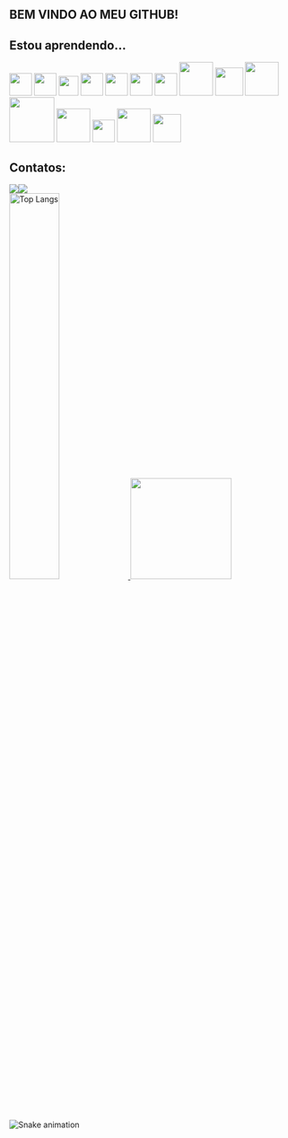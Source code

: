 ## BEM VINDO AO MEU GITHUB!

## Estou aprendendo...

<img src="https://cdn.jsdelivr.net/gh/devicons/devicon/icons/html5/html5-original-wordmark.svg" width="40" height="40"/>
<img src="https://cdn.jsdelivr.net/gh/devicons/devicon/icons/css3/css3-original-wordmark.svg" width="40" height="40"/>
<img src="https://cdn.jsdelivr.net/gh/devicons/devicon/icons/javascript/javascript-original.svg" width="35" height="35"/>
<img src="https://cdn.jsdelivr.net/gh/devicons/devicon/icons/bootstrap/bootstrap-original-wordmark.svg" width="40" height="40"/>
<img src="https://cdn.jsdelivr.net/gh/devicons/devicon/icons/angularjs/angularjs-original.svg" width="40" height="40"/>
<img src="https://cdn.jsdelivr.net/gh/devicons/devicon/icons/react/react-original-wordmark.svg" width="40" height="40"/>
<img src="https://cdn.jsdelivr.net/gh/devicons/devicon/icons/flutter/flutter-original.svg" width="40" height="40"/>
<img src="https://cdn.jsdelivr.net/gh/devicons/devicon/icons/spring/spring-original-wordmark.svg" width="60" height="60"/>        
<img src="https://cdn.jsdelivr.net/gh/devicons/devicon/icons/java/java-original.svg" width="50" height="50"/>
<img src="https://cdn.jsdelivr.net/gh/devicons/devicon/icons/php/php-original.svg" width="60" height="60"/>                                                               
<img src="https://cdn.jsdelivr.net/gh/devicons/devicon/icons/nodejs/nodejs-original-wordmark.svg" width="80" height="80"/>                                                
<img src="https://cdn.jsdelivr.net/gh/devicons/devicon/icons/mysql/mysql-original-wordmark.svg" width="60" height="60" />
<img src="https://cdn.jsdelivr.net/gh/devicons/devicon/icons/postgresql/postgresql-original-wordmark.svg" width="40" height="40"/>   
<img src="https://cdn.jsdelivr.net/gh/devicons/devicon/icons/git/git-original-wordmark.svg" width="60" height="60"/> 
<img src="https://cdn.jsdelivr.net/gh/devicons/devicon/icons/github/github-original-wordmark.svg" width="50" height="50"/>

## Contatos:

<div>
<a href = "mailto:contato@fabiobiotec17@gmail.com"><img src="https://img.shields.io/badge/Gmail-D14836?style=for-the-badge&logo=gmail&logoColor=white" target="_blank"></a><a href="https://www.linkedin.com/in/seu-usuário-linkedln-aqui" target="_blank"><img src="https://img.shields.io/badge/-LinkedIn-%230077B5?style=for-the-badge&logo=linkedin&logoColor=white" target="_blank"></a>  
</div>

<a href="https://github.com/github.com/FABIO-ADS">
<img alt="Top Langs" width="42%" src="https://github-readme-stats.vercel.app/api/top-langs/?username=FABIO-ADS&layout=compact&theme=tokyonight" href="https://github.com/FABIO-ADS" />
<img height="180em" src="https://github-readme-stats.vercel.app/api?username=FABIO-ADS&show_icons=true&theme=dracula&include_all_commits=true&count_private=true"/>
</a>
  
![Snake animation](https://github.com/FABIO-ADS/FABIO-ADS/blob/output/github-contribution-grid-snake.svg)

          
          

